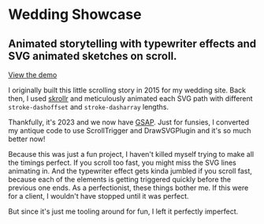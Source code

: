 # Wedding Showcase
## Animated storytelling with typewriter effects and SVG animated sketches on scroll.

[View the demo](https://laurabirek.com/web-developer/portfolio/wedding/)

I originally built this little scrolling story in 2015 for my wedding site. Back then, I used [skrollr](https://github.com/Prinzhorn/skrollr) and meticulously animated each SVG path with different `stroke-dashoffset` and `stroke-dasharray` lengths. 

Thankfully, it's 2023 and we now have [GSAP](https://greensock.com/). Just for funsies, I converted my antique code to use ScrollTrigger and DrawSVGPlugin and it's so much better now!

Because this was just a fun project, I haven't killed myself trying to make all the timings perfect. If you scroll too fast, you might miss the SVG lines animating in. And the typewriter effect gets kinda jumbled if you scroll fast, because each of the elements is getting triggered quickly before the previous one ends. As a perfectionist, these things bother me. If this were for a client, I wouldn't have stopped until it was perfect.

But since it's just me tooling around for fun, I left it perfectly imperfect.
